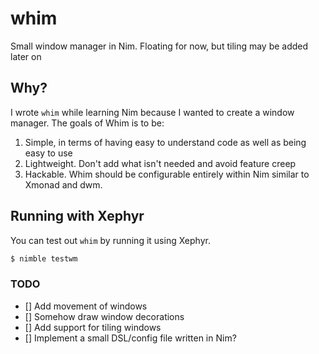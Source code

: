 # whim
Small window manager in Nim. Floating for now, but tiling may be added later on

## Why?
I wrote `whim` while learning Nim because I wanted to create a window manager.
The goals of Whim is to be:
1. Simple, in terms of having easy to understand code as well as being easy to use
2. Lightweight. Don't add what isn't needed and avoid feature creep
3. Hackable. Whim should be configurable entirely within Nim similar to Xmonad and dwm.


## Running with Xephyr
You can test out `whim` by running it using Xephyr. 
```sh
$ nimble testwm
```

### TODO
- [] Add movement of windows
- [] Somehow draw window decorations
- [] Add support for tiling windows
- [] Implement a small DSL/config file written in Nim?